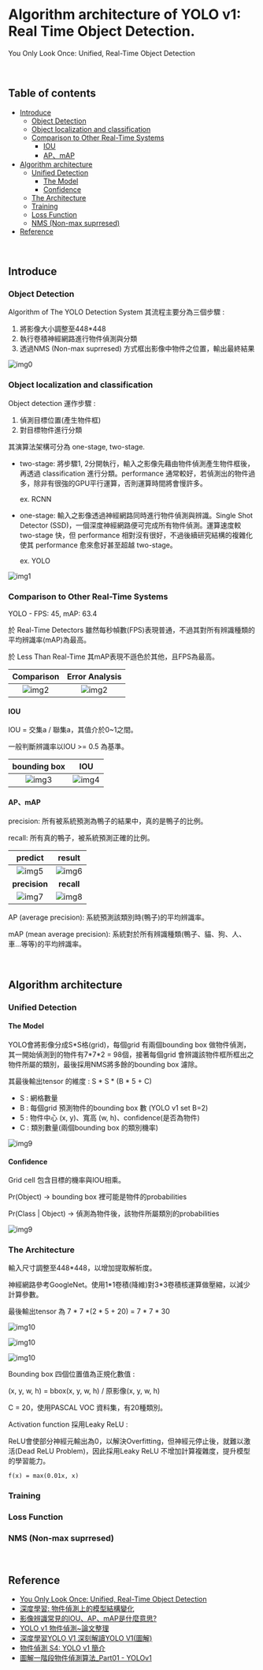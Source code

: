 # Algorithm architecture of YOLO v1: Real Time Object Detection.

You Only Look Once: Unified, Real-Time Object Detection

<br>

## Table of contents

* [Introduce](#introduce)
    * [Object Detection](#Object-Detection)
    * [Object localization and classification](#Object-localization-and-classification)
    * [Comparison to Other Real-Time Systems](#Comparison-to-Other-Real-Time-Systems)
        * [IOU](#IOU)
        * [AP、mAP](#APmAP)
* [Algorithm architecture](#Algorithm-architecture)
    * [Unified Detection](#Unified-Detection)
        * [The Model](#the-model)
        * [Confidence](#confidence)
    * [The Architecture](#The-Architecture)
    * [Training](#training)
    * [Loss Function](#loss-function)
    * [NMS (Non-max suprresed)](#NMS-Non-max-suprresed)
* [Reference](#reference)

<br>

## Introduce

### Object Detection

Algorithm of The YOLO Detection System 其流程主要分為三個步驟 :
1. 將影像大小調整至448\*448
2. 執行卷積神經網路進行物件偵測與分類
3. 透過NMS (Non-max suprresed) 方式框出影像中物件之位置，輸出最終結果

![img0](./img/ObjectDetection.png)

### Object localization and classification

Object detection 運作步驟 :
1. 偵測目標位置(產生物件框)
2. 對目標物件進行分類

其演算法架構可分為 one-stage, two-stage.

* two-stage: 將步驟1, 2分開執行，輸入之影像先藉由物件偵測產生物件框後，再透過 classification 進行分類。performance 通常較好，若偵測出的物件過多，除非有很強的GPU平行運算，否則運算時間將會慢許多。

    ex. RCNN

* one-stage: 輸入之影像透過神經網路同時進行物件偵測與辨識。Single Shot Detector (SSD)，一個深度神經網路便可完成所有物件偵測。運算速度較 two-stage 快，但 performance 相對沒有很好，不過後續研究結構的複雜化使其 performance 愈來愈好甚至超越 two-stage。

    ex. YOLO

![img1](./img/stage.png)

### Comparison to Other Real-Time Systems

YOLO - FPS: 45, mAP: 63.4

於 Real-Time Detectors 雖然每秒幀數(FPS)表現普通，不過其對所有辨識種類的平均辨識率(mAP)為最高。

於 Less Than Real-Time 其mAP表現不遜色於其他，且FPS為最高。

| Comparison                    | Error Analysis                   |
| :---------------------------: | :------------------------------: |
| ![img2](./img/comparison.jpg) | ![img2](./img/ErrorAnalysis.jpg) |

#### IOU

IOU = 交集a / 聯集a，其值介於0~1之間。

一般判斷辨識率以IOU >= 0.5 為基準。

| bounding box            | IOU                    |
| :---------------------: | :--------------------: |
| ![img3](./img/bird.png) | ![img4](./img/IOU.png) |

#### AP、mAP

precision: 所有被系統預測為鴨子的結果中，真的是鴨子的比例。

recall: 所有真的鴨子，被系統預測正確的比例。

| predict                      | result                    |
| :--------------------------: | :-----------------------: |
| ![img5](./img/predict.png)   | ![img6](./img/result.png) |
| <b>precision</b>             | <b>recall</b>             |
| ![img7](./img/precision.png) | ![img8](./img/recall.png) |

AP (average precision): 系統預測該類別時(鴨子)的平均辨識率。

mAP (mean average precision): 系統對於所有辨識種類(鴨子、貓、狗、人、車...等等)的平均辨識率。

<br>

## Algorithm architecture

### Unified Detection

#### The Model

YOLO會將影像分成S\*S格(grid)，每個grid 有兩個bounding box 做物件偵測，其一開始偵測到的物件有7\*7\*2 = 98個，接著每個grid 會辨識該物件框所框出之物件所屬的類別，最後採用NMS將多餘的bounding box 濾除。

其最後輸出tensor 的維度 : S \* S \* (B \* 5 \+ C)

* S : 網格數量
* B : 每個grid 預測物件的bounding box 數 (YOLO v1 set B=2)
* 5 : 物件中心 (x, y)、寬高 (w, h)、confidence(是否為物件)
* C : 類別數量(兩個bounding box 的類別機率)

![img9](./img/detections.png)

#### Confidence

Grid cell 包含目標的機率與IOU相乘。

Pr(Object) -> bounding box 裡可能是物件的probabilities

Pr(Class | Object) -> 偵測為物件後，該物件所屬類別的probabilities

![img9](./img/confidence.png)

### The Architecture

輸入尺寸調整至448\*448，以增加提取解析度。

神經網路參考GoogleNet。使用1\*1卷積(降維)對3\*3卷積核運算做壓縮，以減少計算參數。

最後輸出tensor 為 7 \* 7 \*(2 \* 5 \+ 20) = 7 \* 7 \* 30

![img10](./img/model1.png)

![img10](./img/model2.png)

![img10](./img/yolov1_output.png)

Bounding box 四個位置值為正規化數值 :

(x, y, w, h) = bbox(x, y, w, h) / 原影像(x, y, w, h)

C = 20，使用PASCAL VOC 資料集，有20種類別。

Activation function 採用Leaky ReLU :

ReLU會使部分神經元輸出為0，以解決Overfitting，但神經元停止後，就難以激活(Dead ReLU Problem)，因此採用Leaky ReLU 不增加計算複雜度，提升模型的學習能力。

`f(x) = max(0.01x, x)`

### Training

### Loss Function

### NMS (Non-max suprresed)

<br>

## Reference
* [You Only Look Once: Unified, Real-Time Object Detection](https://arxiv.org/pdf/1506.02640.pdf)
* [深度學習: 物件偵測上的模型結構變化](https://chih-sheng-huang821.medium.com/%E6%B7%B1%E5%BA%A6%E5%AD%B8%E7%BF%92-%E7%89%A9%E4%BB%B6%E5%81%B5%E6%B8%AC%E4%B8%8A%E7%9A%84%E6%A8%A1%E5%9E%8B%E7%B5%90%E6%A7%8B%E8%AE%8A%E5%8C%96-e23fd928ee59)
* [影像辨識常見的IOU、AP、mAP是什麼意思?](http://yy-programer.blogspot.com/2020/06/iouapmap.html)
* [YOLO v1 物件偵測~論文整理](https://medium.com/%E7%A8%8B%E5%BC%8F%E5%B7%A5%E4%BD%9C%E7%B4%A1/yolo-v1-%E7%89%A9%E4%BB%B6%E5%81%B5%E6%B8%AC-%E8%AB%96%E6%96%87%E6%95%B4%E7%90%86-935bfd51d5e0)
* [深度學習YOLO V1 深刻解讀YOLO V1(圖解)](https://blog.csdn.net/c20081052/article/details/80236015)
* [物件偵測 S4: YOLO v1 簡介](https://yuweichiu.github.io/%E4%BA%BA%E5%AD%B8%E6%A9%9F%E5%99%A8%E5%AD%B8%E7%BF%92/p0005-Object-Detection-S4-YOLO-v1/)
* [圖解一階段物件偵測算法_Part01 - YOLOv1](https://www.youtube.com/watch?v=sq_OfIhb5Oc)
